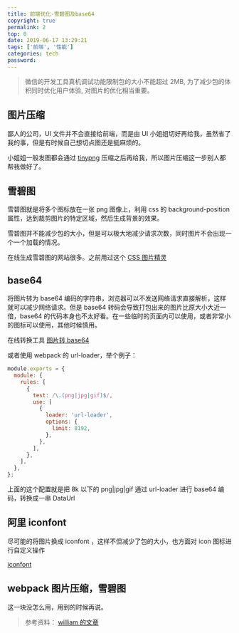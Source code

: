 ```yaml
---
title: 前端优化-雪碧图及base64
copyright: true
permalink: 2
top: 0
date: 2019-06-17 13:29:21
tags: ['前端', '性能']
categories: tech
password:
---
```


> 微信的开发工具真机调试功能限制包的大小不能超过 2MB, 为了减少包的体积同时优化用户体验, 对图片的优化相当重要。

## 图片压缩

鄙人的公司，UI 文件并不会直接给前端，而是由 UI 小姐姐切好再给我，虽然省了我的事，但是有时候自己想切点图还是挺麻烦的。

小姐姐一般发图都会通过 [tinypng](https://tinypng.com/) 压缩之后再给我，所以图片压缩这一步别人都帮我做好了。

<!--more-->

## 雪碧图

雪碧图就是将多个图标放在一张 png 图像上，利用 css 的 background-position 属性，达到裁剪图片的特定区域，然后生成背景的效果。

雪碧图并不能减少包的大小，但是可以极大地减少请求次数，同时图片不会出现一个一个加载的情况。

在线生成雪碧图的网站很多。之前用过这个 [CSS 图片精灵](https://www.fedrobots.com/)

## base64

将图片转为 base64 编码的字符串，浏览器可以不发送网络请求直接解析，这样就可以减少网络请求。但是 base64 转码会导致打包出来的图片比原大小大近一倍，base64 的代码本身也不太好看。在一些临时的页面内可以使用，或者非常小的图标可以使用，其他时候慎用。

在线转换工具 [图片转 base64](http://imgbase64.duoshitong.com/)

或者使用 webpack 的 url-loader，举个例子：

```js
module.exports = {
  module: {
    rules: [
      {
        test: /\.(png|jpg|gif)$/,
        use: [
          {
            loader: 'url-loader',
            options: {
              limit: 8192,
            },
          },
        ],
      },
    ],
  },
};
```

上面的这个配置就是把 8k 以下的 png|jpg|gif 通过 url-loader 进行 base64 编码，转换成一串 DataUrl

## 阿里 iconfont

尽可能的将图片换成 iconfont ，这样不但减少了包的大小，也方面对 icon 图标进行自定义操作

[iconfont](https://www.iconfont.cn/)

## webpack 图片压缩，雪碧图

这一块没怎么用，用到的时候再说。

> 参考资料： [william 的文章](https://segmentfault.com/a/1190000017481260)
